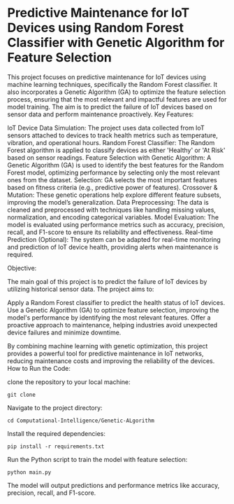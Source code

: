 
# Predictive Maintenance for IoT Devices using Random Forest Classifier with Genetic Algorithm for Feature Selection

This project focuses on predictive maintenance for IoT devices using machine learning techniques, specifically the Random Forest classifier. It also incorporates a Genetic Algorithm (GA) to optimize the feature selection process, ensuring that the most relevant and impactful features are used for model training. The aim is to predict the failure of IoT devices based on sensor data and perform maintenance proactively.
Key Features:

IoT Device Data Simulation: The project uses data collected from IoT sensors attached to devices to track health metrics such as temperature, vibration, and operational hours.
Random Forest Classifier: The Random Forest algorithm is applied to classify devices as either 'Healthy' or 'At Risk' based on sensor readings.
Feature Selection with Genetic Algorithm: A Genetic Algorithm (GA) is used to identify the best features for the Random Forest model, optimizing performance by selecting only the most relevant ones from the dataset.
Selection: GA selects the most important features based on fitness criteria (e.g., predictive power of features).
Crossover & Mutation: These genetic operations help explore different feature subsets, improving the model’s generalization.
Data Preprocessing: The data is cleaned and preprocessed with techniques like handling missing values, normalization, and encoding categorical variables.
Model Evaluation: The model is evaluated using performance metrics such as accuracy, precision, recall, and F1-score to ensure its reliability and effectiveness.
 Real-time Prediction (Optional): The system can be adapted for real-time monitoring and prediction of IoT device health, providing alerts when maintenance is required.

Objective:

The main goal of this project is to predict the failure of IoT devices by utilizing historical sensor data. The project aims to:

Apply a Random Forest classifier to predict the health status of IoT devices.
Use a Genetic Algorithm (GA) to optimize feature selection, improving the model's performance by identifying the most relevant features.
Offer a proactive approach to maintenance, helping industries avoid unexpected device failures and minimize downtime.

By combining machine learning with genetic optimization, this project provides a powerful tool for predictive maintenance in IoT networks, reducing maintenance costs and improving the reliability of the devices.
How to Run the Code:

clone the repository to your local machine:

    git clone 

Navigate to the project directory:

    cd Computational-Intelligence/Genetic-ALgorithm

Install the required dependencies:

    pip install -r requirements.txt

Run the Python script to train the model with feature selection:

    python main.py

The model will output predictions and performance metrics like accuracy, precision, recall, and F1-score.
